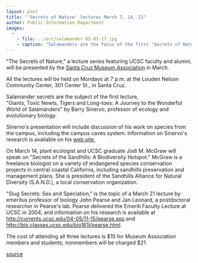 ```yaml
---
layout: post
title: "'Secrets of Nature' lectures March 7, 14, 21"
author: Public Information Department
images:
  -
    - file: ../art/salamander.05-03-17.jpg
    - caption: "Salamanders are the focus of the first 'Secrets of Nature' lecture. Photo: Barry Sinervo"
---
```


"The Secrets of Nature," a lecture series featuring UCSC faculty and alumni, will be presented by the [Santa Cruz Museum Association][1] in March.

All the lectures will be held on Mondays at 7 p.m. at the Louden Nelson Community Center, 301 Center St., in Santa Cruz.  

Salamander secrets are the subject of the first lecture,   
"Giants, Toxic Newts, Tigers and Long-toes: A Journey to the Wonderful World of Salamanders" by Barry Sinervo, professor of ecology and evolutionary biology.

Sinervo's presentation will include discussion of his work on species from the campus, including the campus caves system. Information on Sinervo's research is available on his [web site.][2]   

On March 14, plant ecologist and UCSC graduate Jodi M. McGraw will speak on "Secrets of the Sandhills: A Biodiversity Hotspot." McGraw is a freelance biologist on a variety of endangered species conservation projects in central coastal California, including sandhills preservation and management plans. She is president of the Sandhills Alliance for Natural Diversity (S.A.N.D.), a local conservation organization.  

"Slug Secrets: Sex and Speciation," is the topic of a March 21 lecture by emeritus professor of biology John Pearse and Jan Leonard, a postdoctoral researcher in Pearse's lab. Pearse delivered the Emeriti Faculty Lecture at UCSC in 2004, and information on his research is available at   
<http://currents.ucsc.edu/04-05/11-15/pearse.asp> and <http://bio.classes.ucsc.edu/bio161l/pearse.html>.  

The cost of attending all three lectures is $15 for Museum Association members and students; nonmembers will be charged $21.

[1]: http://www.santacruzmuseums.org
[2]: http://biosci.ucsc.edu/faculty/sinervo.html

[source](http://www1.ucsc.edu/currents/04-05/03-07/lectures.asp "Permalink to lectures")
